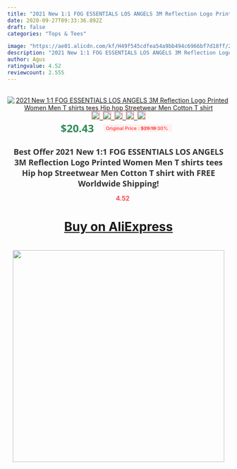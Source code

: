 ```yaml
---
title: "2021 New 1:1 FOG ESSENTIALS LOS ANGELS 3M Reflection Logo Printed Women Men T shirts tees Hip hop Streetwear Men Cotton T shirt"
date: 2020-09-27T09:33:36.892Z
draft: false
categories: "Tops & Tees"

image: "https://ae01.alicdn.com/kf/H49f545cdfea54a9bb494c6966bf7d18ff/2021-New-1-1-FOG-ESSENTIALS-LOS-ANGELS-3M-Reflection-Logo-Printed-Women-Men-T-shirts.jpg"
description: "2021 New 1:1 FOG ESSENTIALS LOS ANGELS 3M Reflection Logo Printed Women Men T shirts tees Hip hop Streetwear Men Cotton T shirt"
author: Agus
ratingvalue: 4.52
reviewcount: 2.555
---
```

<br>
<div style="text-align: center;">
<a href="https://s.click.aliexpress.com/e/_AKavKd" target="_blank" rel="nofollow noopener noreferrer"><img alt="2021 New 1:1 FOG ESSENTIALS LOS ANGELS 3M Reflection Logo Printed Women Men T shirts tees Hip hop Streetwear Men Cotton T shirt" class="magnifier-image" src="https://ae01.alicdn.com/kf/H49f545cdfea54a9bb494c6966bf7d18ff/2021-New-1-1-FOG-ESSENTIALS-LOS-ANGELS-3M-Reflection-Logo-Printed-Women-Men-T-shirts.jpg_640x640.jpg">
<br>
<img style="border:1px solid salmon" src="https://ae01.alicdn.com/kf/H49f545cdfea54a9bb494c6966bf7d18ff/2021-New-1-1-FOG-ESSENTIALS-LOS-ANGELS-3M-Reflection-Logo-Printed-Women-Men-T-shirts.jpg_120x120.jpg">&nbsp;&nbsp;<img style="border:1px solid salmon" src="https://ae01.alicdn.com/kf/Hf3f3d768d8244b498810500f8a8039ddF/2021-New-1-1-FOG-ESSENTIALS-LOS-ANGELS-3M-Reflection-Logo-Printed-Women-Men-T-shirts.jpg_120x120.jpg">&nbsp;&nbsp;<img style="border:1px solid salmon" src="https://ae01.alicdn.com/kf/H708b7e42b9e243419d25fe87bb2a45a8A/2021-New-1-1-FOG-ESSENTIALS-LOS-ANGELS-3M-Reflection-Logo-Printed-Women-Men-T-shirts.jpg_120x120.jpg">&nbsp;&nbsp;<img style="border:1px solid salmon" src="https://ae01.alicdn.com/kf/Hc8b012bb9b4c4786a89ff08863b5d692C/2021-New-1-1-FOG-ESSENTIALS-LOS-ANGELS-3M-Reflection-Logo-Printed-Women-Men-T-shirts.jpg_120x120.jpg">&nbsp;&nbsp;<img style="border:1px solid salmon" src="https://ae01.alicdn.com/kf/H9411d7ab10f64ff89bdc8cb78f5ab1b0z/2021-New-1-1-FOG-ESSENTIALS-LOS-ANGELS-3M-Reflection-Logo-Printed-Women-Men-T-shirts.jpg_120x120.jpg"></a></div><br0>
<div style="text-align: center;"><span style="background-color: white; border: 0px; box-sizing: border-box; color: seagreen; display: inline-block; font-family: &quot;open sans&quot; , &quot;arial&quot; , &quot;helvetica&quot; , sans-serif , &quot;heiti&quot;; font-size: 24px; font-stretch: inherit; font-weight: 700; line-height: inherit; margin: 0px 10px 0px 0px; padding: 0px; vertical-align: middle;">$20.43 </span>
<span style="background: rgb(255 , 241 , 241); border-radius: 3px; border: 0px; box-sizing: border-box; color: #ff4747; display: inline-block; font-family: inherit; font-size: 12px; font-stretch: inherit; font-style: inherit; font-variant: inherit; font-weight: 600; line-height: inherit; margin: 0px; padding: 2px 5px; transform: scale(0.9); vertical-align: middle;">Original Price : <b style="text-decoration: line-through;">$29.18 </b> 30%&nbsp;&nbsp;</span></div>
<h1 style="color: #333333; display: inline-block; font-family: &quot;open sans&quot; , &quot;arial&quot; , &quot;helvetica&quot; , sans-serif , &quot;heiti&quot;; font-size: 18px; font-stretch: inherit; font-weight: 700; text-align: center;">Best Offer 2021 New 1:1 FOG ESSENTIALS LOS ANGELS 3M Reflection Logo Printed Women Men T shirts tees Hip hop Streetwear Men Cotton T shirt with FREE Worldwide Shipping!</h1>
<div style="color: #ff4747; text-align: center;">
<img src="https://4.bp.blogspot.com/-M0ZcTcb-5uY/XleCXlxnR4I/AAAAAAAAAEc/OrjgMkXV1oMQFaCRZj5HQwOCBcu3w1FegCPcBGAYYCw/s1600/star.png" style="height: 15px;">&nbsp;<b>4.52</b></div>
<div class="button_cont" align="center"><a class="buynow_a" href="https://s.click.aliexpress.com/e/_AKavKd" target="_blank" rel="nofollow noopener noreferrer"><H1>Buy on AliExpress</H1></a></div><br>
<div class="separator" style="clear: both; text-align: center;">
<img src="https://lh3.googleusercontent.com/-pTy5HemUv9M/XlePHvY0dAI/AAAAAAAAAE4/0nX5iRUoIWY8eMW9Dpxeirr157OZliDIgCLcBGAsYHQ/s1600/badge.gif" width="480">
</div>
